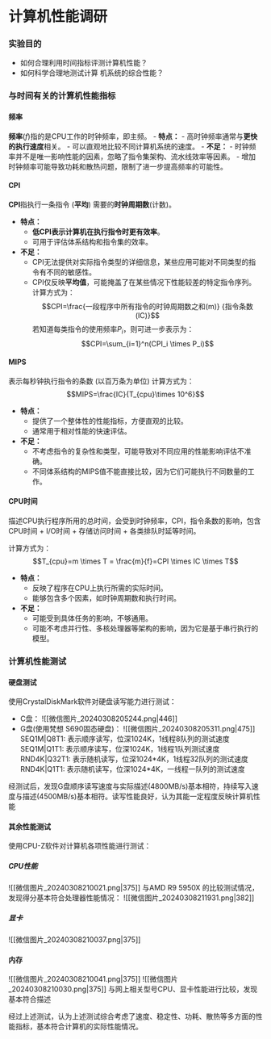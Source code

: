 # 计算机性能调研
### 实验目的
- 如何合理利用时间指标评测计算机性能？
- 如何科学合理地测试计算 机系统的综合性能？

### 与时间有关的计算机性能指标
#### 频率
**频率**($f$)指的是CPU工作的时钟频率，即主频。
	 - **特点：**
	    - 高时钟频率通常与**更快的执行速度**相关。
	    - 可以直观地比较不同计算机系统的速度。
	- **不足：**
	    - 时钟频率并不是唯一影响性能的因素，忽略了指令集架构、流水线效率等因素。
	    - 增加时钟频率可能导致功耗和散热问题，限制了进一步提高频率的可能性。

#### CPI
**CPI**指执行一条指令 (**平均**) 需要的**时钟周期数**(计数)。
- **特点：**
    - **低CPI表示计算机在执行指令时更有效率**。
    - 可用于评估体系结构和指令集的效率。
- **不足：**
    - CPI无法提供对实际指令类型的详细信息，某些应用可能对不同类型的指令有不同的敏感性。
    - CPI仅反映**平均值**，可能掩盖了在某些情况下性能较差的特定指令序列。
计算方式为：$$CPI=\frac{一段程序中所有指令的时钟周期数之和(m)}  {指令条数(IC)}$$
若知道每类指令的使用频率$P_i$，则可进一步表示为：$$CPI=\sum_{i=1}^n(CPI_i \times P_i)$$
#### MIPS
表示每秒钟执行指令的条数 (以百万条为单位)
计算方式为：$$MIPS=\frac{IC}{T_{cpu}\times 10^6}$$
- **特点：**
    - 提供了一个整体性的性能指标，方便直观的比较。
    - 通常用于相对性能的快速评估。
- **不足：**
    - 不考虑指令的复杂性和类型，可能导致对不同应用的性能影响评估不准确。
    - 不同体系结构的MIPS值不能直接比较，因为它们可能执行不同数量的工作。
#### CPU时间
描述CPU执行程序所用的总时间，会受到时钟频率，CPI，指令条数的影响，包含CPU时间 + I/O时间 + 存储访问时间 + 各类排队时延等时间。

计算方式为：$$T_{cpu}=m \times T = \frac{m}{f}=CPI \times IC \times T$$
- **特点：**
    - 反映了程序在CPU上执行所需的实际时间。
    - 能够包含多个因素，如时钟周期数和执行时间。
- **不足：**
    - 可能受到具体任务的影响，不够通用。
    - 可能不考虑并行性、多核处理器等架构的影响，因为它是基于串行执行的模型。

### 计算机性能测试
#### 硬盘测试
使用CrystalDiskMark软件对硬盘读写能力进行测试：
- C盘：
![[微信图片_20240308205244.png|446]]
- G盘(使用梵想 S690固态硬盘)：
![[微信图片_20240308205311.png|475]]
SEQ1M|Q8T1: 表示顺序读写，位深1024K，1线程8队列的测试速度
SEQ1M|Q1T1: 表示顺序读写，位深1024K，1线程1队列测试速度
RND4K|Q32T1: 表示随机读写，位深1024\*4K，1线程32队列的测试速度
RND4K|Q1T1: 表示随机读写，位深1024\*4K，一线程一队列的测试速度

经测试后，发现G盘顺序读写速度与实际描述(4800MB/s)基本相符，持续写入速度与描述(4500MB/s)基本相符。读写性能良好，认为其能一定程度反映计算机性能

#### 其余性能测试
使用CPU-Z软件对计算机各项性能进行测试：
##### CPU性能
![[微信图片_20240308210021.png|375]]
与AMD R9 5950X 的比较测试情况，发现得分基本符合处理器性能情况：
![[微信图片_20240308211931.png|382]]
##### 显卡
![[微信图片_20240308210037.png|375]]
#### 内存
![[微信图片_20240308210041.png|375]]
![[微信图片_20240308210030.png|375]]
与网上相关型号CPU、显卡性能进行比较，发现基本符合描述

经过上述测试，认为上述测试综合考虑了速度、稳定性、功耗、散热等多方面的性能指标，基本符合计算机的实际性能情况。